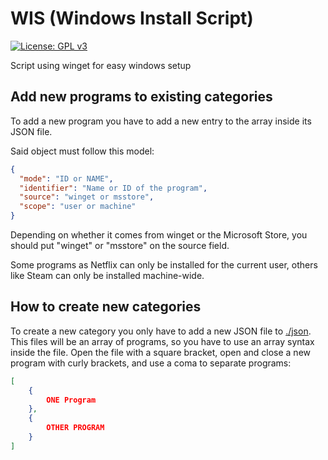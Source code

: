 # WIS (Windows Install Script)

[![License: GPL v3](https://img.shields.io/badge/License-GPLv3-blue.svg)](https://www.gnu.org/licenses/gpl-3.0)

Script using winget for easy windows setup

## Add new programs to existing categories

To add a new program you have to add a new entry to the array inside its JSON file.

Said object must follow this model:

```json
{
  "mode": "ID or NAME",
  "identifier": "Name or ID of the program",
  "source": "winget or msstore",
  "scope": "user or machine"
}
```

Depending on whether it comes from winget or the Microsoft Store, you should put "winget" or "msstore" on the source field.

Some programs as Netflix can only be installed for the current user, others like Steam can only be installed machine-wide.

## How to create new categories

To create a new category you only have to add a new JSON file to [./json](./json). This files will be an array of programs, so you have to use an array syntax inside the file. Open the file with a square bracket, open and close a new program with curly brackets, and use a coma to separate programs:

```json
[
    {
        ONE Program
    },
    {
        OTHER PROGRAM
    }
]
```

